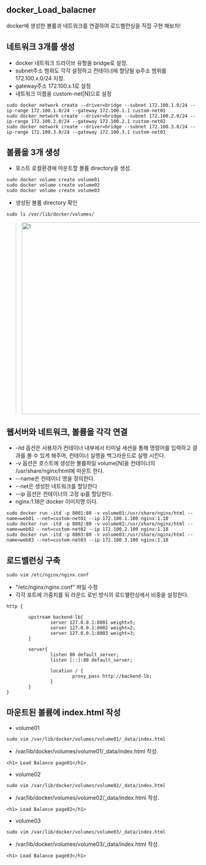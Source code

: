 ## docker_Load_balacner
docker에 생성한 볼륨과 네트워크를 연결하여 로드벨런싱을 직접 구현 해보자!

## 네트워크 3개를 생성
- docker 네트워크 드라이브 유형을 bridge로 설정.
- subnet주소 범위도 각각 설정하고 컨테이너에 할당될 ip주소 범위를 172.100.x.0/24 지정.
- gateway주소 172.100.x.1로 설정
- 네트워크 이름을 custom-net[N]으로 설정

```
sudo docker network create --driver=bridge --subnet 172.100.1.0/24 --ip-range 172.100.1.0/24 --gateway 172.100.1.1 custom-net01
sudo docker network create --driver=bridge --subnet 172.100.2.0/24 --ip-range 172.100.2.0/24 --gateway 172.100.2.1 custom-net02
sudo docker network create --driver=bridge --subnet 172.100.3.0/24 --ip-range 172.100.3.0/24 --gateway 172.100.3.1 custom-net03
```

## 볼륨을 3개 생성
- 호스트 로컬환경에 마운트할 볼륨 directory을 생성.

```
sudo docker volume create volume01
sudo docker volume create volume02
sudo docker volume create volume03
```

- 생성된 볼륨 directory 확인
```
sudo ls /var/lib/docker/volumes/

```

> <img width="500" alt="1" src="https://github.com/hanmin0512/docker_Load_balacner/assets/37041208/1abc43ba-31b9-400a-94cc-4b8061df2067">


## 웹서버와 네트워크, 볼륨을 각각 연결
- -itd 옵션은 사용자가 컨테이너 내부에서 터미널 세션을 통해 명령어를 입력하고 결과를 볼 수 있게 해주며, 컨테이너 실행을 백그라운드로 실행 시킨다.
- -v 옵션은 호스트에 생성한 볼륨파일 volume[N]을 컨테이너의 /usr/share/nginx/html에 마운트 한다.
- --name은 컨테이너 명을 정의한다.
- --net은 생성한 네트워크를 할당한다
- --ip 옵션은 컨테이너의 고정 ip를 할당한다.
- nginx:1.18은 docker 이미지명 이다.

```
sudo docker run -itd -p 8001:80 -v volume01:/usr/share/nginx/html --name=web01 --net=custom-net01 --ip 172.100.1.100 nginx:1.18
sudo docker run -itd -p 8002:80 -v volume02:/usr/share/nginx/html --name=web02 --net=custom-net02 --ip 172.100.2.100 nginx:1.18
sudo docker run -itd -p 8003:80 -v volume03:/usr/share/nginx/html --name=web03 --net=custom-net03 --ip 172.100.3.100 nginx:1.18
```

## 로드밸런싱 구축

```
sudo vim /etc/nginx/nginx.conf
```

- "/etc/nginx/nginx.conf" 파일 수정
- 각각 포트에 가중치를 둬 라운드 로빈 방식의 로드밸런싱에서 비중을 설정한다.

```
http {

        upstream backend-lb{
                server 127.0.0.1:8001 weight=5;
                server 127.0.0.1:8002 weight=2;
                server 127.0.0.1:8003 weight=3;
        }

        server{
                listen 80 default_server;
                listen [::]:80 default_server;

                location / {
                        proxy_pass http://backend-lb;
                }
        }
}
```


## 마운트된 볼륨에 index.html 작성

- volume01

```
sudo vim /var/lib/docker/volumes/volume01/_data/index.html
```

- /var/lib/docker/volumes/volume01/_data/index.html 작성.

```
<h1> Load Balance page01</h1>
```

- volume02
```
sudo vim /var/lib/docker/volumes/volume02/_data/index.html
```

- /var/lib/docker/volumes/volume02/_data/index.html 작성.

```
<h1> Load Balance page02</h1>
```

- volume03
```
sudo vim /var/lib/docker/volumes/volume03/_data/index.html
```

- /var/lib/docker/volumes/volume03/_data/index.html 작성.

```
<h1> Load Balance page03</h1>
```





